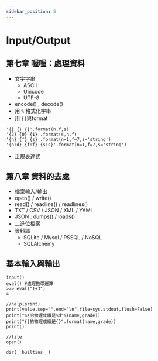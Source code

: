 ```yaml
---
sidebar_position: 5
---
```

# Input/Output
## 第七章 喔喔：處理資料
- 文字字串
    - ASCII
    - Unicode
    - UTF-8
- encode() , decode()
- 用 `%` 格式化字串
- 用 `{}`與format 
```
'{} {} {}'.format(n,f,s)
'{2} {0} {1}'.format(s,n,f)
'{n} {f} {s}'.format(n=1,f=7,s='string')
'{n:d} {f:f} {s:s}'.format(n=1,f=7,s='string')
```
- 正規表達式

## 第八章 資料的去處
- 檔案輸入/輸出
- open() / write()
- read() / readline() / readlines()
- TXT / CSV / JSON / XML / YAML
- JSON : dumps() / loads()
- 二進位檔案
- 資料庫
    - SQLite / Mysql / PSSQL / NoSQL
    - SQLAlchemy

## 基本輸入與輸出
```
input()
eval() #處理數學運算
>>> eval("1+3")
4

//help(print)
print(value,sep="",end="\n",file=sys.stdout,flush=False)
print("%s的物理成績是%d"%(name,grade))
print("{}的物理成績是{}".format(name,grade))
print()

//file
open()

dir(__builtins__)

```
